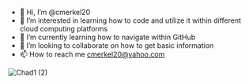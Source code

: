 - 👋 Hi, I’m @cmerkel20
- 👀 I’m interested in learning how to code and utilize it within different cloud computing platforms
- 🌱 I’m currently learning how to navigate within GitHub
- 💞️ I’m looking to collaborate on how to get basic information
- 📫 How to reach me cmerkel20@yahoo.com



<!---
cmerkel20/cmerkel20 is a ✨ special ✨ repository because its `README.md` (this file) appears on your GitHub profile.
You can click the Preview link to take a look at your changes.
--->
![Chad1 (2)](https://user-images.githubusercontent.com/110992830/183934909-759296d3-179f-49b6-949d-46c0f7f34f06.PNG)
